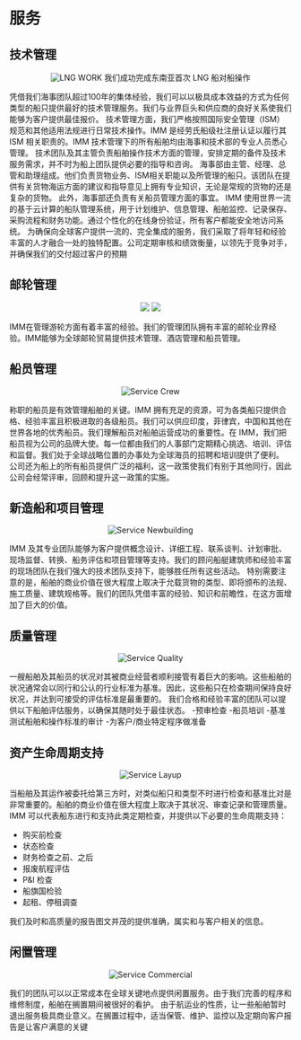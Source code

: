# 服务
## 技术管理  
<center>

![LNG WORK](./img/lng.jpg)
我们成功完成东南亚首次 LNG 船对船操作
</center>
凭借我们海事团队超过100年的集体经验，我们可以以极具成本效益的方式为任何类型的船只提供最好的技术管理服务。我们与业界巨头和供应商的良好关系使我们能够为客户提供最佳报价。
技术管理方面，我们严格按照国际安全管理（ISM）规范和其他适用法规进行日常技术操作。IMM 是经劳氏船级社注册认证以履行其 ISM 相关职责的。IMM 技术管理下的所有船舶均由海事和技术部的专业人员悉心管理。
技术团队及其主管负责船舶操作技术方面的管理，安排定期的备件及技术服务需求，并不时为船上团队提供必要的指导和咨询。
海事部由主管、经理、总管和助理组成。他们负责货物业务、ISM相关职能以及所管理的船只。该团队在提供有关货物海运方面的建议和指导意见上拥有专业知识，无论是常规的货物的还是复杂的货物。 此外，海事部还负责有关船员管理方面的事宜。
IMM 使用世界一流的基于云计算的船队管理系统，用于计划维护、信息管理、船舶监控、记录保存、采购流程和财务功能。通过个性化的在线身份验证，所有客户都能安全地访问系统。
为确保向全球客户提供一流的、完全集成的服务，我们采取了将年轻和经验丰富的人才融合一处的独特配置。公司定期审核和绩效衡量，以领先于竞争对手，并确保我们的交付超过客户的预期

## 邮轮管理
<center>

![](../../img/service_cruise3.jpg)
![](../../img/service_cruise4.jpg)
</center>
IMM在管理游轮方面有着丰富的经验。我们的管理团队拥有丰富的邮轮业界经验。IMM能够为全球邮轮贸易提供技术管理、酒店管理和船员管理。

## 船员管理
<center>

![Service Crew](../../img/service_crew.jpg)
</center>
称职的船员是有效管理船舶的关键。IMM 拥有充足的资源，可为各类船只提供合格、经验丰富且积极进取的各级船员。我们可以供应印度，菲律宾，中国和其他在世界各地的优秀船员。我们理解船员对船舶运营成功的重要性。在 IMM，我们把船员视为公司的品牌大使。每一位都由我们的人事部门定期精心挑选、培训、评估和监督。我们处于全球战略位置的办事处为全球海员的招聘和培训提供了便利。
公司还为船上的所有船员提供广泛的福利，这一政策使我们有别于其他同行，因此公司会经常评审，回顾和提升这一政策的实施。 

## 新造船和项目管理
<center>

![Service Newbuilding](../../img/service_supervision.jpg)
</center>
IMM 及其专业团队能够为客户提供概念设计、详细工程、联系谈判、计划审批、现场监督、转换、船务评估和项目管理等支持。我们的顾问船艇建筑师和经验丰富的现场团队在我们强大的技术团队支持下，能够胜任所有这些活动。
特别需要注意的是，船舶的商业价值在很大程度上取决于允载货物的类型、即将颁布的法规、施工质量、建筑规格等。我们的团队凭借丰富的经验、知识和前瞻性，在这方面增加了巨大的价值。

## 质量管理
<center>

![Service Quality](../../img/service_quality.jpg)
</center>
一艘船舶及其船员的状况对其被商业经营者顺利接管有着巨大的影响。这些船舶的状况通常会以同行和公认的行业标准为基准。因此，这些船只在检查期间保持良好状况，并达到可接受的评估标准是最重要的。
我们合格和经验丰富的团队可以提供以下船舶评估服务，以确保其随时处于最佳状态。
-预审检查
-船员培训
-基准测试船舶和操作标准的审计
-为客户/商业特定程序做准备


## 资产生命周期支持 
<center>

![Service Layup ](../../img/service_insurance.jpg)
</center>

当船舶及其运作被委托给第三方时，对类似船只和类型不时进行检查和基准比对是非常重要的。船舶的商业价值在很大程度上取决于其状况、审查记录和管理质量。
IMM 可以代表船东进行和支持此类定期检查，并提供以下必要的生命周期支持：
- 购买前检查
- 状态检查
- 财务检查之前、之后
- 报废航程评估
- P&I 检查
- 船旗国检验
- 起租、停租调查
  
我们及时和高质量的报告图文并茂的提供准确，属实和与客户相关的信息。

## 闲置管理
<center>

![Service Commercial](../../img/service_commercial.jpg)
</center>
我们的团队可以以正常成本在全球关键地点提供闲置服务。由于我们完善的程序和维修制度，船舶在搁置期间被很好的看护。
由于航运业的性质，让一些船舶暂时退出服务极具商业意义。在搁置过程中，适当保管、维护、监控以及定期向客户报告是让客户满意的关键